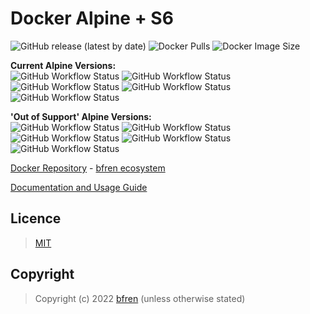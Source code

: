 # Docker Alpine + S6

![GitHub release (latest by date)](https://img.shields.io/github/v/release/bfren/docker-alpine-s6) ![Docker Pulls](https://img.shields.io/endpoint?url=https%3A%2F%2Fbfren.dev%2Fdocker%2Fpulls%2Falpine-s6?) ![Docker Image Size](https://img.shields.io/endpoint?url=https%3A%2F%2Fbfren.dev%2Fdocker%2Fsize%2Falpine-s6)<br/>

**Current Alpine Versions:**<br/>
![GitHub Workflow Status](https://img.shields.io/github/workflow/status/bfren/docker-alpine-s6/dev-alpine3_13?label=3.13) ![GitHub Workflow Status](https://img.shields.io/github/workflow/status/bfren/docker-alpine-s6/dev-alpine3_14?label=3.14) ![GitHub Workflow Status](https://img.shields.io/github/workflow/status/bfren/docker-alpine-s6/dev-alpine3_15?label=3.15) ![GitHub Workflow Status](https://img.shields.io/github/workflow/status/bfren/docker-alpine-s6/dev-alpine3_16?label=3.16) ![GitHub Workflow Status](https://img.shields.io/github/workflow/status/bfren/docker-alpine-s6/dev-alpineedge?label=edge)

**'Out of Support' Alpine Versions:**<br/>
![GitHub Workflow Status](https://img.shields.io/github/workflow/status/bfren/docker-alpine-s6/dev-alpine3_8?label=3.8) ![GitHub Workflow Status](https://img.shields.io/github/workflow/status/bfren/docker-alpine-s6/dev-alpine3_9?label=3.9) ![GitHub Workflow Status](https://img.shields.io/github/workflow/status/bfren/docker-alpine-s6/dev-alpine3_10?label=3.10) ![GitHub Workflow Status](https://img.shields.io/github/workflow/status/bfren/docker-alpine-s6/dev-alpine3_11?label=3.11) ![GitHub Workflow Status](https://img.shields.io/github/workflow/status/bfren/docker-alpine-s6/dev-alpine3_12?label=3.12)

[Docker Repository](https://hub.docker.com/r/bfren/alpine-s6) - [bfren ecosystem](https://github.com/bfren/docker)

[Documentation and Usage Guide](https://docs.bfren.dev/docker/alpine-s6)

## Licence

> [MIT](https://mit.bfren.dev/2022)

## Copyright

> Copyright (c) 2022 [bfren](https://bfren.dev) (unless otherwise stated)
